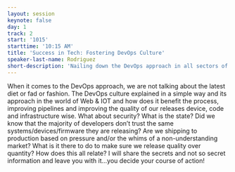 ```yaml
---
layout: session
keynote: false
day: 1
track: 2
start: '1015'
starttime: '10:15 AM'
title: 'Success in Tech: Fostering DevOps Culture'
speaker-last-name: Rodriguez
short-description: 'Nailing down the DevOps approach in all sectors of the ecosystem.'
---
```


When it comes to the DevOps approach, we are not talking about the latest diet or fad or fashion. The DevOps culture explained in a simple way and its approach in the world of Web & IOT and how does it benefit the process, improving pipelines and improving the quality of our releases device, code and infrastructure wise. What about security? What is the state? Did we know that the majority of developers don’t trust the same systems/devices/firmware they are releasing? Are we shipping to production based on pressure and/or the whims of a non-understanding market? What is it there to do to make sure we release quality over quantity? How does this all relate? I will share the secrets and not so secret information and leave you with it...you decide your course of action!
